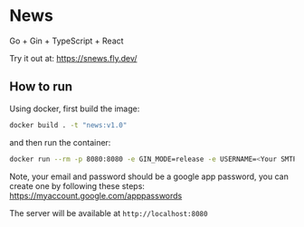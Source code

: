 # News

Go + Gin + TypeScript + React

Try it out at: https://snews.fly.dev/

## How to run
Using docker, first build the image:

```bash
docker build . -t "news:v1.0"
```

and then run the container:

```bash
docker run --rm -p 8080:8080 -e GIN_MODE=release -e USERNAME=<Your SMTP email> -e PASSWORD=<Your SMTP password> news:v1.0 
```

Note, your email and password should be a google app password, you can create one by following these steps: https://myaccount.google.com/apppasswords

The server will be available at `http://localhost:8080`
